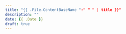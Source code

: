 ```yaml
---
title: "{{ .File.ContentBaseName "-" " " | title }}"
description: ""
date: {{ .Date }}
draft: true
---
```

